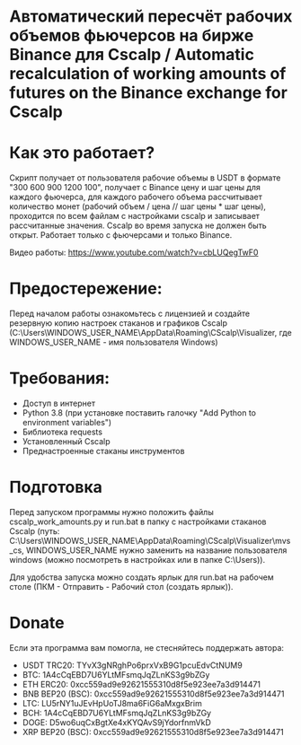 # Автоматический пересчёт рабочих объемов фьючерсов на бирже Binance для Cscalp / Automatic recalculation of working amounts of futures on the Binance exchange for Cscalp

# Как это работает?
Скрипт получает от пользователя рабочие объемы в USDT в формате "300 600 900 1200 100", получает с Binance цену и шаг цены для каждого фьючерса, для каждого рабочего объема рассчитывает количество монет (рабочий объем / цена // шаг цены  * шаг цены), проходится по всем файлам с настройками cscalp и записывает рассчитанные значения.
Cscalp во время запуска не должен быть открыт.
Работает только с фьючерсами и только Binance.

Видео работы: https://www.youtube.com/watch?v=cbLUQegTwF0

# Предостережение:
Перед началом работы ознакомьтесь с лицензией и создайте резервную копию настроек стаканов и графиков Cscalp (C:\Users\WINDOWS_USER_NAME\AppData\Roaming\CScalp\Visualizer, где WINDOWS_USER_NAME - имя пользователя Windows)

# Требования:
* Доступ в интернет
* Python 3.8 (при установке поставить галочку "Add Python to environment variables")
* Библиотека requests
* Установленный Cscalp
* Преднастроенные стаканы инструментов

# Подготовка
Перед запуском программы нужно положить файлы cscalp_work_amounts.py и run.bat в папку с настройками стаканов Cscalp (путь:  C:\Users\WINDOWS_USER_NAME\AppData\Roaming\CScalp\Visualizer\mvs_cs, WINDOWS_USER_NAME нужно заменить на название пользователя windows (можно посмотреть в настройках или в папке C:\Users)).

Для удобства запуска можно создать ярлык для run.bat на рабочем столе (ПКМ - Отправить - Рабочий стол (создать ярлык)).

# Donate
Если эта программа вам помогла, не стесняйтесь поддержать автора:
* USDT TRC20: TYvX3gNRghPo6prxVxB9G1pcuEdvCtNUM9 
* BTC: 1A4cCqEBD7U6YLtMFsmqJqZLnKS3g9bZGy
* ETH ERC20: 0xcc559ad9e92621555310d8f5e923ee7a3d914471
* BNB BEP20 (BSC): 0xcc559ad9e92621555310d8f5e923ee7a3d914471
* LTC: LU5rNY1uJEvHpUoTJ8ma6FiG6aMxgxBrim
* BCH: 1A4cCqEBD7U6YLtMFsmqJqZLnKS3g9bZGy
* DOGE: D5wo6uqCxBgtXe4xKYQAvS9jYdorfnmVkD
* XRP BEP20 (BSC): 0xcc559ad9e92621555310d8f5e923ee7a3d914471
